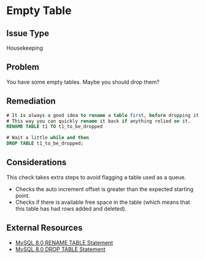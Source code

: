# Empty Table

## Issue Type

Housekeeping

## Problem

You have some empty tables. Maybe you should drop them?

## Remediation

```sql
# It is always a good idea to rename a table first, before dropping it.
# This way you can quickly rename it back if anything relied on it. 
RENAME TABLE t1 TO t1_to_be_dropped

# Wait a little while and then
DROP TABLE t1_to_be_dropped;
```

## Considerations

This check takes extra steps to avoid flagging a table used as a queue.
* Checks the auto increment offset is greater than the expected starting point.
* Checks if there is available free space in the table (which means that this table has had rows added and deleted). 

## External Resources

* [MySQL 8.0 RENAME TABLE Statement](https://dev.mysql.com/doc/refman/8.0/en/rename-table.html)
* [MySQL 8.0 DROP TABLE Statement](https://dev.mysql.com/doc/refman/8.0/en/drop-table.html)